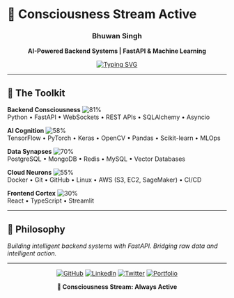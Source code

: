 # 🧠 Consciousness Stream Active

<div align="center">

### Bhuwan Singh
**AI-Powered Backend Systems | FastAPI & Machine Learning**

[![Typing SVG](https://readme-typing-svg.demolab.com?font=Fira+Code&size=18&pause=1000&color=00F7FF&center=true&width=400&lines=Building+intelligent+backends;AI-first+system+design)](https://git.io/typing-svg)

</div>

---

## 🧬 The Toolkit

**Backend Consciousness** ![81%](https://progress-bar.dev/81?color=00ff41&width=150)  
Python • FastAPI • WebSockets • REST APIs • SQLAlchemy • Asyncio

**AI Cognition** ![58%](https://progress-bar.dev/58?color=ff9500&width=150)  
TensorFlow • PyTorch • Keras • OpenCV • Pandas • Scikit-learn • MLOps

**Data Synapses** ![70%](https://progress-bar.dev/70?color=0099ff&width=150)  
PostgreSQL • MongoDB • Redis • MySQL • Vector Databases

**Cloud Neurons** ![55%](https://progress-bar.dev/55?color=9c27b0&width=150)  
Docker • Git • GitHub • Linux • AWS (S3, EC2, SageMaker) • CI/CD

**Frontend Cortex** ![30%](https://progress-bar.dev/30?color=61dafb&width=150)  
React • TypeScript • Streamlit

---

## 🎯 Philosophy
*Building intelligent backend systems with FastAPI. Bridging raw data and intelligent action.*

---

<div align="center">

[![GitHub](https://img.shields.io/badge/GitHub-100000?style=flat-square&logo=github&logoColor=white)](https://github.com/BHUWON12)
[![LinkedIn](https://img.shields.io/badge/LinkedIn-0077B5?style=flat-square&logo=linkedin&logoColor=white)](https://www.linkedin.com/in/bhuwansingh02/)
[![Twitter](https://img.shields.io/badge/Twitter-1DA1F2?style=flat-square&logo=twitter&logoColor=white)](https://x.com/bhuwansinghh)
[![Portfolio](https://img.shields.io/badge/Portfolio-FF5722?style=flat-square&logo=google-chrome&logoColor=white)](https://digitalbhuwan.vercel.app/)

**🧠 Consciousness Stream: Always Active**

</div>
